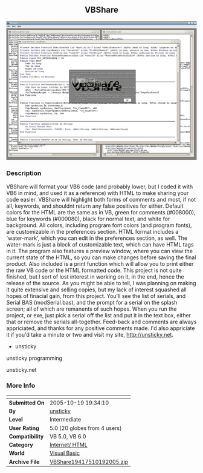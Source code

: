 ﻿<div align="center">

## VBShare

<img src="PIC200510191939504061.jpg">
</div>

### Description

VBShare will format your VB6 code (and probably lower, but I coded it with VB6 in mind, and used it as a reference) with HTML to make sharing your code easier. VBShare will highlight both forms of comments and most, if not all, keywords, and shouldnt return any false positives for either. Default colors for the HTML are the same as in VB, green for comments (#008000), blue for keywords (#000080), black for normal text, and white for background. All colors, including program font colors (and program fonts), are customizable in the preferences section. HTML format includes a 'water-mark', which you can edit in the preferences section, as well. The water-mark is just a block of customizable text, which can have HTML tags in it. The program also features a preview window, where you can view the current state of the HTML, so you can make changes before saving the final product. Also included is a print function which will allow you to print either the raw VB code or the HTML formatted code. This project is not quite finished, but I sort of lost interest in working on it, in the end, hence the release of the source. As you might be able to tell, I was planning on making it quite extensive and selling copies, but my lack of interest squashed all hopes of finacial gain, from this project. You'll see the list of serials, and Serial BAS (modSerial.bas), and the prompt for a serial on the splash screen; all of which are remanents of such hopes. When you run the project, or exe, just pick a serial off the list and put it in the text box, either that or remove the serials all-together. Feed-back and comments are always appriciated, and thanks for any positive comments made. I'd also appriciate it if you'd take a minute or two and visit my site, http://unsticky.net.

- unsticky

unsticky programming

unsticky.net
 
### More Info
 


<span>             |<span>
---                |---
**Submitted On**   |2005-10-19 19:34:10
**By**             |[unsticky](https://github.com/Planet-Source-Code/PSCIndex/blob/master/ByAuthor/unsticky.md)
**Level**          |Intermediate
**User Rating**    |5.0 (20 globes from 4 users)
**Compatibility**  |VB 5\.0, VB 6\.0
**Category**       |[Internet/ HTML](https://github.com/Planet-Source-Code/PSCIndex/blob/master/ByCategory/internet-html__1-34.md)
**World**          |[Visual Basic](https://github.com/Planet-Source-Code/PSCIndex/blob/master/ByWorld/visual-basic.md)
**Archive File**   |[VBShare19417510192005\.zip](https://github.com/Planet-Source-Code/unsticky-vbshare__1-62955/archive/master.zip)








